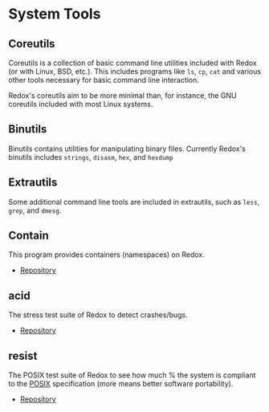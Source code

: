 # System Tools

## Coreutils

Coreutils is a collection of basic command line utilities included with Redox (or with Linux, BSD, etc.). This includes programs like `ls`, `cp`, `cat` and various other tools necessary for basic command line interaction.

Redox's coreutils aim to be more minimal than, for instance, the GNU coreutils included with most Linux systems.

## Binutils

Binutils contains utilities for manipulating binary files. Currently Redox's binutils includes `strings`, `disasm`, `hex`, and `hexdump`

## Extrautils

Some additional command line tools are included in extrautils, such as `less`, `grep`, and `dmesg`.

## Contain

This program provides containers (namespaces) on Redox.

- [Repository](https://gitlab.redox-os.org/redox-os/contain)

## acid

The stress test suite of Redox to detect crashes/bugs.

- [Repository](https://gitlab.redox-os.org/redox-os/acid)

## resist

The POSIX test suite of Redox to see how much % the system is compliant to the [POSIX](https://en.wikipedia.org/wiki/POSIX) specification (more means better software portability).

- [Repository](https://gitlab.redox-os.org/redox-os/resist)
